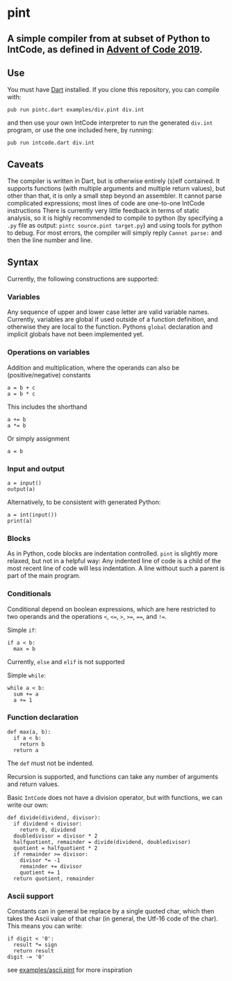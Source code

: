 # pint

## A simple compiler from at subset of Python to IntCode, as defined in [Advent of Code 2019](https://adventofcode.com/2019/day/9). 

## Use

You must have [Dart](https://dart.dev) installed. If you clone this repository, you can compile with:

```
pub run pintc.dart examples/div.pint div.int
```

and then use your own IntCode interpreter to run the generated `div.int` program, or use the one included here, by running:

```
pub run intcode.dart div.int
```

## Caveats

The compiler is written in Dart, but is otherwise entirely (s)elf contained.
It supports functions (with multiple arguments and multiple return values), but
other than that, it is only a small step beyond an assembler. It cannot parse
complicated expressions; most lines of code are one-to-one IntCode instructions
There is currently very little feedback in terms of static analysis, so it is
highly recommended to compile to python (by specifying a `.py` file as output:
`pintc source.pint target.py`) and using tools for python to debug. For most
errors, the compiler will simply reply `Cannot parse:` and then the line number
and line.

## Syntax

Currently, the following constructions are supported:

### Variables

Any sequence of upper and lower case letter are valid variable names.
Currently, variables are global if used outside of a function definition, and
otherwise they are local to the function. Pythons `global` declaration and
implicit globals have not been implemented yet.

### Operations on variables

Addition and multiplication, where the operands can also be (positive/negative) constants

```
a = b + c
a = b * c
```

This includes the shorthand

```
a += b
a *= b
```

Or simply assignment

```
a = b
```

### Input and output

```
a = input()
output(a)
```

Alternatively, to be consistent with generated Python:

```
a = int(input())
print(a)
```

### Blocks

As in Python, code blocks are indentation controlled. `pint` is slightly more
relaxed, but not in a helpful way: Any indented line of code is a child of the
most recent line of code will less indentation. A line without such a parent is
part of the main program.

### Conditionals

Conditional depend on boolean expressions, which are here restricted to two
operands and the operations `<`, `<=`, `>`, `>=`, `==`, and `!=`.

Simple `if`:

```
if a < b:
  max = b
```

Currently, `else` and `elif` is not supported

Simple `while`:

```
while a < b:
  sum += a
  a += 1
```

### Function declaration

```
def max(a, b):
  if a < b:
    return b
  return a
```

The `def` must not be indented.

Recursion is supported, and functions can take any number of arguments and
return values.

Basic `IntCode` does not have a division operator, but with functions, we can write our own:

```
def divide(dividend, divisor):
  if dividend < divisor:
    return 0, dividend
  doubledivisor = divisor * 2
  halfquotient, remainder = divide(dividend, doubledivisor)
  quotient = halfquotient * 2
  if remainder >= divisor:
    divisor *= -1
    remainder += divisor
    quotient += 1
  return quotient, remainder
```

### Ascii support

Constants can in general be replace by a single quoted char, which then takes
the Ascii value of that char (in general, the Utf-16 code of the char). This
means you can write:

```
if digit < '0':
  result *= sign
  return result
digit -= '0'
```

see [examples/ascii.pint](examples/ascii.pint) for more inspiration
